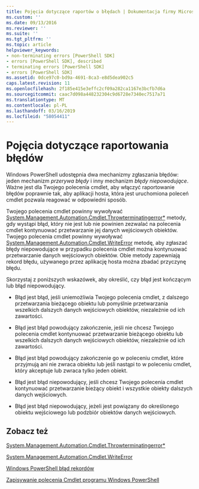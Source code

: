 ```yaml
---
title: Pojęcia dotyczące raportów o błędach | Dokumentacja firmy Microsoft
ms.custom: ''
ms.date: 09/13/2016
ms.reviewer: ''
ms.suite: ''
ms.tgt_pltfrm: ''
ms.topic: article
helpviewer_keywords:
- non-terminating errors [PowerShell SDK]
- errors [PowerShell SDK], described
- terminating errors [PowerShell SDK]
- errors [PowerShell SDK]
ms.assetid: 0dce97c0-bd9a-4691-8ca3-e8d5dea902c5
caps.latest.revision: 11
ms.openlocfilehash: 2f185e415e3effc2cf09a282ca1167e3bcfb7d6a
ms.sourcegitcommit: caac7d098a448232304c9d6728e7340ec7517a71
ms.translationtype: MT
ms.contentlocale: pl-PL
ms.lasthandoff: 03/16/2019
ms.locfileid: "58054411"
---
```

# <a name="error-reporting-concepts"></a>Pojęcia dotyczące raportowania błędów

Windows PowerShell udostępnia dwa mechanizmy zgłaszania błędów: jeden mechanizm *przerywa błędy* i inny mechanizm *błędy niepowodujące*. Ważne jest dla Twojego polecenia cmdlet, aby włączyć raportowanie błędów poprawnie tak, aby aplikacji hosta, która jest uruchomiona poleceń cmdlet pozwala reagować w odpowiedni sposób.

Twojego polecenia cmdlet powinny wywoływać [System.Management.Automation.Cmdlet.Throwterminatingerror*](/dotnet/api/System.Management.Automation.Cmdlet.ThrowTerminatingError) metody, gdy wystąpi błąd, który nie jest lub nie powinien zezwalać na polecenia cmdlet kontynuować przetwarzanie jej danych wejściowych obiektów. Twojego polecenia cmdlet powinny wywoływać [System.Management.Automation.Cmdlet.WriteError](/dotnet/api/System.Management.Automation.Cmdlet.WriteError) metodę, aby zgłaszać błędy niepowodujące w przypadku polecenia cmdlet można kontynuować przetwarzanie danych wejściowych obiektów. Obie metody zapewniają rekord błędu, używanego przez aplikację hosta można zbadać przyczynę błędu.

Skorzystaj z poniższych wskazówek, aby określić, czy błąd jest kończącym lub błąd niepowodujący.

- Błąd jest błąd, jeśli uniemożliwia Twojego polecenia cmdlet, z dalszego przetwarzania bieżącego obiektu lub pomyślnie przetwarzania wszelkich dalszych danych wejściowych obiektów, niezależnie od ich zawartości.

- Błąd jest błąd powodujący zakończenie, jeśli nie chcesz Twojego polecenia cmdlet kontynuować przetwarzanie bieżącego obiektu lub wszelkich dalszych danych wejściowych obiektów, niezależnie od ich zawartości.

- Błąd jest błąd powodujący zakończenie go w poleceniu cmdlet, które przyjmują ani nie zwraca obiektu lub jeśli nastąpi to w poleceniu cmdlet, który akceptuje lub zwraca tylko jeden obiekt.

- Błąd jest błąd niepowodujący, jeśli chcesz Twojego polecenia cmdlet kontynuować przetwarzanie bieżący obiekt i wszystkie obiekty dalszych danych wejściowych.

- Błąd jest błąd niepowodujący, jeżeli jest powiązany do określonego obiektu wejściowego lub podzbiór obiektów danych wejściowych.

## <a name="see-also"></a>Zobacz też

[System.Management.Automation.Cmdlet.Throwterminatingerror*](/dotnet/api/System.Management.Automation.Cmdlet.ThrowTerminatingError)

[System.Management.Automation.Cmdlet.WriteError](/dotnet/api/System.Management.Automation.Cmdlet.WriteError)

[Windows PowerShell błąd rekordów](./windows-powershell-error-records.md)

[Zapisywanie polecenia Cmdlet programu Windows PowerShell](./writing-a-windows-powershell-cmdlet.md)
